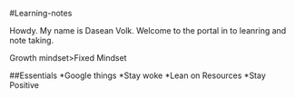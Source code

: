 #Learning-notes

Howdy. My name is Dasean Volk. Welcome to the portal in to leanring and note taking.

Growth mindset>Fixed Mindset

##Essentials
*Google things
*Stay woke
*Lean on Resources
*Stay Positive


